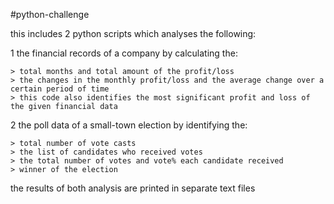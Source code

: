 #python-challenge

this includes 2 python scripts which analyses the following:

  1 the financial records of a company by calculating the:
  
    > total months and total amount of the profit/loss
    > the changes in the monthly profit/loss and the average change over a certain period of time
    > this code also identifies the most significant profit and loss of the given financial data
  
  2 the poll data of a small-town election by identifying the:
  
    > total number of vote casts
    > the list of candidates who received votes
    > the total number of votes and vote% each candidate received
    > winner of the election
    
the results of both analysis are printed in separate text files
